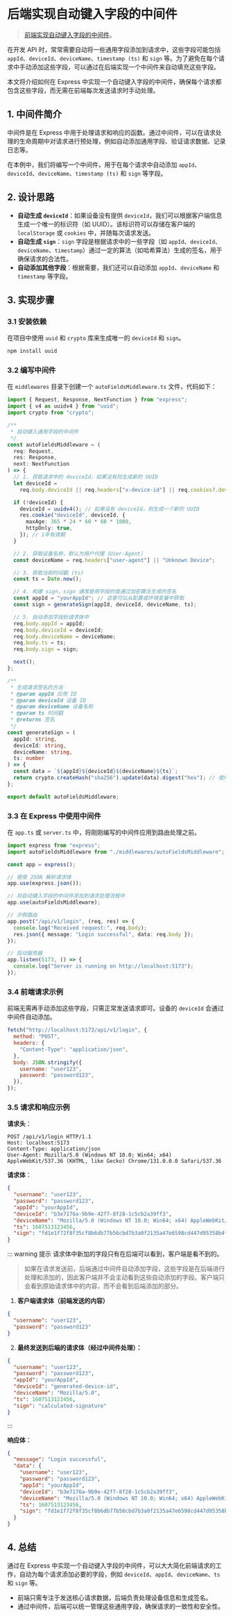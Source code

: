# 后端实现自动键入字段的中间件

> [前端实现自动键入字段的中间件](/from-zero-fe/do/middleware)。

在开发 API 时，常常需要自动将一些通用字段添加到请求中，这些字段可能包括 `appId`、`deviceId`、`deviceName`、`timestamp (ts)` 和 `sign` 等。为了避免在每个请求中手动添加这些字段，可以通过在后端实现一个中间件来自动填充这些字段。

本文将介绍如何在 Express 中实现一个自动键入字段的中间件，确保每个请求都包含这些字段，而无需在前端每次发送请求时手动处理。

## 1. 中间件简介

中间件是在 Express 中用于处理请求和响应的函数。通过中间件，可以在请求处理的生命周期中对请求进行预处理，例如自动添加通用字段、验证请求数据、记录日志等。

在本例中，我们将编写一个中间件，用于在每个请求中自动添加 `appId`、`deviceId`、`deviceName`、`timestamp (ts)` 和 `sign` 等字段。

## 2. 设计思路

- **自动生成 `deviceId`**：如果设备没有提供 `deviceId`，我们可以根据客户端信息生成一个唯一的标识符（如 UUID）。该标识符可以存储在客户端的 `localStorage` 或 `cookies` 中，并随每次请求发送。
- **自动生成 `sign`**：`sign` 字段是根据请求中的一些字段（如 `appId`、`deviceId`、`deviceName`、`timestamp`）通过一定的算法（如哈希算法）生成的签名，用于确保请求的合法性。
- **自动添加其他字段**：根据需要，我们还可以自动添加 `appId`、`deviceName` 和 `timestamp` 等字段。

## 3. 实现步骤

### 3.1 安装依赖

在项目中使用 `uuid` 和 `crypto` 库来生成唯一的 `deviceId` 和 `sign`。

```bash
npm install uuid
```

### 3.2 编写中间件

在 `middlewares` 目录下创建一个 `autoFieldsMiddleware.ts` 文件，代码如下：

```typescript
import { Request, Response, NextFunction } from "express";
import { v4 as uuidv4 } from "uuid";
import crypto from "crypto";

/**
 * 自动键入通用字段的中间件
 */
const autoFieldsMiddleware = (
  req: Request,
  res: Response,
  next: NextFunction
) => {
  // 1. 获取请求中的 deviceId，如果没有则生成新的 UUID
  let deviceId =
    req.body.deviceId || req.headers["x-device-id"] || req.cookies?.deviceId;

  if (!deviceId) {
    deviceId = uuidv4(); // 如果没有 deviceId，则生成一个新的 UUID
    res.cookie("deviceId", deviceId, {
      maxAge: 365 * 24 * 60 * 60 * 1000,
      httpOnly: true,
    }); // 1年有效期
  }

  // 2. 获取设备名称，默认为用户代理（User-Agent）
  const deviceName = req.headers["user-agent"] || "Unknown Device";

  // 3. 获取当前时间戳 (ts)
  const ts = Date.now();

  // 4. 构建 sign，sign 通常是用字段的值通过加密算法生成的签名
  const appId = "yourAppId"; // 这里可以从配置或环境变量中获取
  const sign = generateSign(appId, deviceId, deviceName, ts);

  // 5. 自动添加字段到请求体中
  req.body.appId = appId;
  req.body.deviceId = deviceId;
  req.body.deviceName = deviceName;
  req.body.ts = ts;
  req.body.sign = sign;

  next();
};

/**
 * 生成请求签名的方法
 * @param appId 应用 ID
 * @param deviceId 设备 ID
 * @param deviceName 设备名称
 * @param ts 时间戳
 * @returns 签名
 */
const generateSign = (
  appId: string,
  deviceId: string,
  deviceName: string,
  ts: number
) => {
  const data = `${appId}${deviceId}${deviceName}${ts}`;
  return crypto.createHash("sha256").update(data).digest("hex"); // 使用 sha256 哈希生成签名
};

export default autoFieldsMiddleware;
```

### 3.3 在 Express 中使用中间件

在 `app.ts` 或 `server.ts` 中，将刚刚编写的中间件应用到路由处理之前。

```typescript
import express from "express";
import autoFieldsMiddleware from "./middlewares/autoFieldsMiddleware";

const app = express();

// 使用 JSON 解析请求体
app.use(express.json());

// 将自动键入字段的中间件添加到请求处理流程中
app.use(autoFieldsMiddleware);

// 示例路由
app.post("/api/v1/login", (req, res) => {
  console.log("Received request:", req.body);
  res.json({ message: "Login successful", data: req.body });
});

// 启动服务器
app.listen(5173, () => {
  console.log("Server is running on http://localhost:5173");
});
```

### 3.4 前端请求示例

前端无需再手动添加这些字段，只需正常发送请求即可。设备的 `deviceId` 会通过中间件自动添加。

```javascript
fetch("http://localhost:5173/api/v1/login", {
  method: "POST",
  headers: {
    "Content-Type": "application/json",
  },
  body: JSON.stringify({
    username: "user123",
    password: "password123",
  }),
});
```

### 3.5 请求和响应示例

**请求头**：

```plaintext
POST /api/v1/login HTTP/1.1
Host: localhost:5173
Content-Type: application/json
User-Agent: Mozilla/5.0 (Windows NT 10.0; Win64; x64) AppleWebKit/537.36 (KHTML, like Gecko) Chrome/131.0.0.0 Safari/537.36
```

**请求体**：

```json
{
  "username": "user123",
  "password": "password123",
  "appId": "yourAppId",
  "deviceId": "b3e7176a-9b9e-42f7-8f28-1c5cb2a39ff3",
  "deviceName": "Mozilla/5.0 (Windows NT 10.0; Win64; x64) AppleWebKit/537.36 (KHTML, like Gecko) Chrome/131.0.0.0 Safari/537.36",
  "ts": 1607513123456,
  "sign": "fd1e1f72f8f35cf8b6db77b56cbd7b3a0f2135a47e6598cd447d95358b4f1ccf"
}
```

::: warning 提示
请求体中新加的字段只有在后端可以看到，客户端是看不到的。

> 如果在请求发送前，后端通过中间件自动添加字段，这些字段是在后端进行处理和添加的，因此客户端并不会主动看到这些自动添加的字段。客户端只会看到原始请求体中的内容，而不会看到后端添加的部分。

1. **客户端请求体（前端发送的内容）**

```json
{
  "username": "user123",
  "password": "password123"
}
```

2. **最终发送到后端的请求体（经过中间件处理）：**

```json
{
  "username": "user123",
  "password": "password123",
  "appId": "yourAppId",
  "deviceId": "generated-device-id",
  "deviceName": "Mozilla/5.0",
  "ts": 1607513123456,
  "sign": "calculated-signature"
}
```

:::

**响应体**：

```json
{
  "message": "Login successful",
  "data": {
    "username": "user123",
    "password": "password123",
    "appId": "yourAppId",
    "deviceId": "b3e7176a-9b9e-42f7-8f28-1c5cb2a39ff3",
    "deviceName": "Mozilla/5.0 (Windows NT 10.0; Win64; x64) AppleWebKit/537.36 (KHTML, like Gecko) Chrome/131.0.0.0 Safari/537.36",
    "ts": 1607513123456,
    "sign": "fd1e1f72f8f35cf8b6db77b56cbd7b3a0f2135a47e6598cd447d95358b4f1ccf"
  }
}
```

## 4. 总结

通过在 Express 中实现一个自动键入字段的中间件，可以大大简化前端请求的工作，自动为每个请求添加必要的字段，例如 `deviceId`、`appId`、`deviceName`、`ts` 和 `sign` 等。

- 前端只需专注于发送核心请求数据，后端负责处理设备信息和生成签名。
- 通过中间件，后端可以统一管理这些通用字段，确保请求的一致性和安全性。
